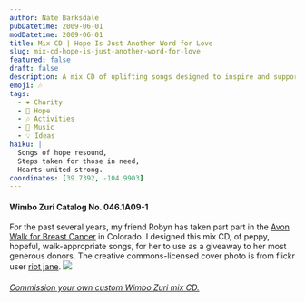 ```yaml
---
author: Nate Barksdale
pubDatetime: 2009-06-01
modDatetime: 2009-06-01
title: Mix CD | Hope Is Just Another Word for Love
slug: mix-cd-hope-is-just-another-word-for-love
featured: false
draft: false
description: A mix CD of uplifting songs designed to inspire and support walkers participating in the Avon Walk for Breast Cancer.
emoji: 🎶
tags:
  - ❤️ Charity
  - 🌈 Hope
  - 🎶 Activities
  - 🎵 Music
  - 💡 Ideas
haiku: |
  Songs of hope resound,  
  Steps taken for those in need,  
  Hearts united strong.
coordinates: [39.7392, -104.9903]
---
```


#### Wimbo Zuri Catalog No. 046.1A09-1

For the past several years, my friend Robyn has taken part part in the [Avon Walk for Breast Cancer](http://web.archive.org/web/20141222030242/http://www.avonwalk.org/) in Colorado. I designed this mix CD, of peppy, hopeful, walk-appropriate songs, for her to use as a giveaway to her most generous donors. The creative commons-licensed cover photo is from flickr user [riot jane](http://www.flickr.com/photos/riotjane/). [![](https://www.natebarksdale.com/wp-content/uploads/portfolio/hopeisjust_530.jpg)](https://www.natebarksdale.com/wp-content/uploads/portfolio/hopeisjust_530.jpg)

###### [Commission your own custom Wimbo Zuri mix CD.](https://www.natebarksdale.com/?p=342)

